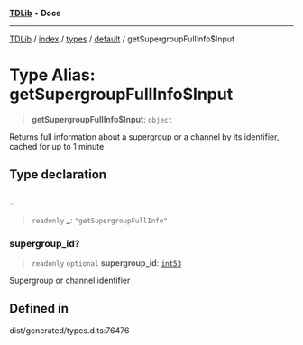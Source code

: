 [**TDLib**](../../../../../../README.md) • **Docs**

***

[TDLib](../../../../../../modules.md) / [index](../../../../../README.md) / [types](../../../README.md) / [default](../README.md) / getSupergroupFullInfo$Input

# Type Alias: getSupergroupFullInfo$Input

> **getSupergroupFullInfo$Input**: `object`

Returns full information about a supergroup or a channel by its identifier, cached for up to 1 minute

## Type declaration

### \_

> `readonly` **\_**: `"getSupergroupFullInfo"`

### supergroup\_id?

> `readonly` `optional` **supergroup\_id**: [`int53`](int53.md)

Supergroup or channel identifier

## Defined in

dist/generated/types.d.ts:76476
